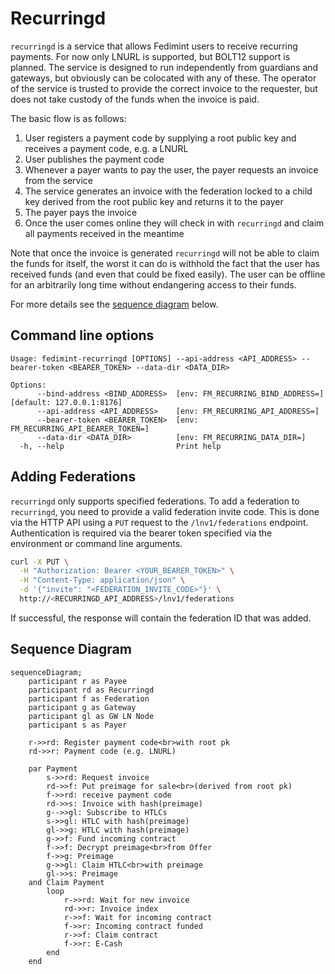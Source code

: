 # Recurringd

`recurringd` is a service that allows Fedimint users to receive recurring payments. For now only LNURL is supported, but BOLT12 support is planned.
The service is designed to run independently from guardians and gateways, but obviously can be colocated with any of these.
The operator of the service is trusted to provide the correct invoice to the requester, but does not take custody of the funds when the invoice is paid.

The basic flow is as follows:

1. User registers a payment code by supplying a root public key and receives a payment code, e.g. a LNURL
2. User publishes the payment code
3. Whenever a payer wants to pay the user, the payer requests an invoice from the service
4. The service generates an invoice with the federation locked to a child key derived from the root public key and returns it to the payer
5. The payer pays the invoice
6. Once the user comes online they will check in with `recurringd` and claim all payments received in the meantime

Note that once the invoice is generated `recurringd` will not be able to claim the funds for itself, the worst it can do is withhold the fact that the user has received funds (and even that could be fixed easily).
The user can be offline for an arbitrarily long time without endangering access to their funds.

For more details see the [sequence diagram](#sequence-diagram) below.

## Command line options

```text
Usage: fedimint-recurringd [OPTIONS] --api-address <API_ADDRESS> --bearer-token <BEARER_TOKEN> --data-dir <DATA_DIR>

Options:
      --bind-address <BIND_ADDRESS>  [env: FM_RECURRING_BIND_ADDRESS=] [default: 127.0.0.1:8176]
      --api-address <API_ADDRESS>    [env: FM_RECURRING_API_ADDRESS=]
      --bearer-token <BEARER_TOKEN>  [env: FM_RECURRING_API_BEARER_TOKEN=]
      --data-dir <DATA_DIR>          [env: FM_RECURRING_DATA_DIR=]
  -h, --help                         Print help
```

## Adding Federations

`recurringd` only supports specified federations.
To add a federation to `recurringd`, you need to provide a valid federation invite code. This is done via the HTTP API using a `PUT` request to the `/lnv1/federations` endpoint.
Authentication is required via the bearer token specified via the environment or command line arguments.

```bash
curl -X PUT \
  -H "Authorization: Bearer <YOUR_BEARER_TOKEN>" \
  -H "Content-Type: application/json" \
  -d '{"invite": "<FEDERATION_INVITE_CODE>"}' \
  http://<RECURRINGD_API_ADDRESS>/lnv1/federations
```

If successful, the response will contain the federation ID that was added.

## Sequence Diagram

```mermaid
sequenceDiagram;
    participant r as Payee
    participant rd as Recurringd
    participant f as Federation
    participant g as Gateway
    participant gl as GW LN Node
    participant s as Payer

    r->>rd: Register payment code<br>with root pk
    rd->>r: Payment code (e.g. LNURL)

    par Payment
        s->>rd: Request invoice
        rd->>f: Put preimage for sale<br>(derived from root pk)
        f->>rd: receive payment code
        rd->>s: Invoice with hash(preimage)
        g-->>gl: Subscribe to HTLCs
        s->>gl: HTLC with hash(preimage)
        gl->>g: HTLC with hash(preimage)
        g->>f: Fund incoming contract
        f->>f: Decrypt preimage<br>from Offer
        f->>g: Preimage
        g->>gl: Claim HTLC<br>with preimage
        gl->>s: Preimage
    and Claim Payment
        loop
            r->>rd: Wait for new invoice
            rd->>r: Invoice index
            r->>f: Wait for incoming contract
            f->>r: Incoming contract funded
            r->>f: Claim contract
            f->>r: E-Cash
        end
    end
```
